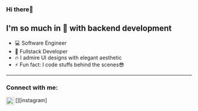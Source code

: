 ### Hi there👋


## I'm so much in 💙 with backend development


- 💻 Software Engineer
- 📱 Fullstack Developer
- 🔥 I admire UI designs with elegant aesthetic
- ⚡ Fun fact: I code stuffs behind the scenes😎

---
### Connect with me:

[<img align="left" alt="ay.codes | Instagram" width="22px" src="https://cdn.jsdelivr.net/npm/simple-icons@3.13.0/icons/instagram.svg" />][instagram]


<br />
<br />



[linkedin]: www.linkedin.com/in/i-am-yusuf-ahmed/
